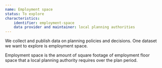 ```yaml
---
name: Employment space
status: To explore
characteristics:
    identifier: employment-space
    data provider and maintainer: local planning authorities
---
```


We collect and publish data on planning policies and decisions. One dataset we want to explore is employment space.

Employment space is the amount of square footage of employment floor space that a local planning authority requires over the plan period.
